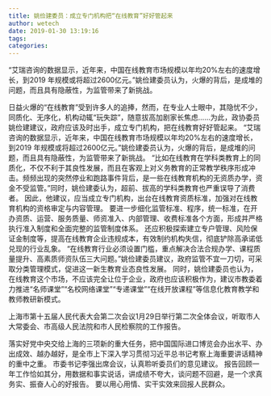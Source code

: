 ```yaml
---
title: 姚俭建委员：成立专门机构把“在线教育”好好管起来
author: wetech
date: 2019-01-30 13:19:16
tags: 
categories: 
---
```

“艾瑞咨询的数据显示，近年来，中国在线教育市场规模以年均20%左右的速度增长，到2019 年规模或将超过2600亿元。”姚俭建委员认为，火爆的背后，是成堆的问题，而且具有隐蔽性，为监管带来了新挑战。
<!-- more -->
日益火爆的“在线教育”受到许多人的追捧，然而，在专业人士眼中，其隐忧不少，同质化、无序化，机构动辄“玩失踪”，随意拔高加剧家长焦虑……为此，政协委员姚俭建建议，政府应该及时出手，成立专门机构，把在线教育好好管起来。
“艾瑞咨询的数据显示，近年来，中国在线教育市场规模以年均20%左右的速度增长，到2019 年规模或将超过2600亿元。”姚俭建委员认为，火爆的背后，是成堆的问题，而且具有隐蔽性，为监管带来了新挑战。
“比如在线教育在学科类教育上的同质化，不仅不利于其良性发展，而且在客观上对义务教育的正常教学秩序形成冲击。频频出现的突然停业和跑路事件背后，是一些在线教育机构的无资质办学，资金不受监管。”同时，姚俭建委认为，超前、拔高的学科类教育也严重误导了消费者。
因此，他建议，应当成立专门机构，出台在线教育资质标准，加强对在线教育机构的资格审定与内容管理。
要进一步细化监管标准、程序，统一标准，在开办资质、运营、服务质量、师资准入、内部管理、收费标准各个方面，形成并严格执行准入制度和全面完整的监管制度体系。
还应积极探索建立专户管理、风险保证金制度等，提高在线教育企业违规成本，有效制约机构失信，彻底铲除高承诺低兑现的行业乱象。
“在线教育行业必须设置门槛，重点解决合法合规办学、课程质量提升、高素质师资队伍三大问题。”姚俭建委员建议，政府监管不宜一刀切，可采取分类管理模式，促进这一新生教育业态良性发展。
同时，姚俭建委员也认为，在线教育这个市场，不应该完全让位于企业，政府也应该积极作为，建议市教委着力推进“名师课堂”“名校网络课堂”“专递课堂”“在线开放课程”等信息化教育教学和教师教研新模式。
 
 
上海市第十五届人民代表大会第二次会议1月29日举行第二次全体会议，听取市人大常委会、市高级人民法院和市人民检察院的工作报告。
落实好党中央交给上海的三项新的重大任务，把中国国际进口博览会办出水平、办出成效、越办越好，是全市上下深入学习贯彻习近平总书记考察上海重要讲话精神的重中之重。
市委书记李强出席会议，认真聆听委员们的意见建议。
报告回顾一年工作恰如其分，用数据和事实说话，讲成绩不夸大，谈问题不回避，是一个求真务实、振奋人心的好报告。
要以用心用情、实干实效来回报人民群众。
